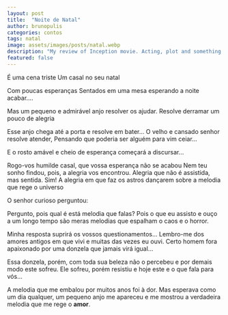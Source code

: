 ```yaml
---
layout: post
title:  "Noite de Natal"
author: brunopulis
categories: contos
tags: natal
image: assets/images/posts/natal.webp
description: "My review of Inception movie. Acting, plot and something else in this short description."
featured: false
---
```


É uma cena triste
Um casal no seu natal

Com poucas esperanças
Sentados em uma mesa esperando a noite acabar….

Mas um pequeno e admirável anjo resolver os ajudar.
Resolve derramar um pouco de alegria

Esse anjo chega até a porta e resolve em bater…
O velho e cansado senhor resolve atender,
Pensando que poderia ser alguém para vim ceiar…

E o rosto amável e cheio de esperança começará a discursar…

Rogo-vos humilde casal, que vossa esperança não se acabou
Nem teu sonho findou, pois, a alegria vos encontrou.
Alegria que não é assistida, mas sentida. Sim!
A alegria em que faz os astros dançarem sobre a melodia que rege o universo

O senhor curioso perguntou:

Pergunto, pois qual é está melodia que falas?
Pois o que eu assisto e ouço a um longo tempo são meras melodias que espalham o caos e o horror.

Minha resposta suprirá os vossos questionamentos…
Lembro-me dos amores antigos em que vivi e muitas das vezes eu ouvi.
Certo homem fora apaixonado por uma donzela que jamais virá igual…

Essa donzela, porém, com toda sua beleza não o percebeu e por demais modo este sofreu. Ele sofreu, porém resistiu e hoje este e o que fala para vós…

A melodia que me embalou por muitos anos foi à dor.
Mas esperava como um dia qualquer, um pequeno anjo me apareceu e me mostrou a verdadeira melodia que me rege o **amor**.